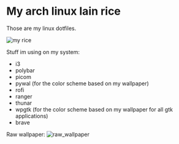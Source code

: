 # My arch linux lain rice
Those are my linux dotfiles.

![my rice](https://i.redd.it/47f4n8ctcb371.png)

Stuff im using on my system:
- i3
- polybar
- picom
- pywal (for the color scheme based on my wallpaper)
- rofi
- ranger
- thunar
- wpgtk (for the color scheme based on my wallpaper for all gtk applications)
- brave

Raw wallpaper:
![raw_wallpaper](https://i.imgur.com/lkiEgoT.jpg)
